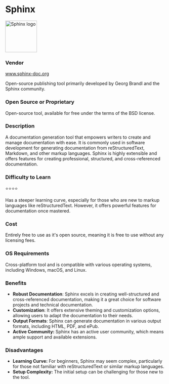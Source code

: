# Sphinx

<!-- ![Sphinx logo](Sphinx_logo.png) -->
<img src="Sphinx_logo.png" alt="Sphinx logo" width="100"/>

### Vendor  
<!-- [www.sphinx-doc.org](www.sphinx-doc.org)  -->

<a href="http://www.sphinx-doc.org">www.sphinx-doc.org</a>

Open-source publishing tool primarily developed by Georg Brandl and the Sphinx community.  

### Open Source or Proprietary
Open-source tool, available for free under the terms of the BSD license.

### Description
A documentation generation tool that empowers writers to create and manage documentation with ease. It is commonly used in software development for generating documentation from reStructuredText, Markdown, and other markup languages. Sphinx is highly extensible and offers features for creating professional, structured, and cross-referenced documentation.

### Difficulty to Learn

⭐⭐⭐⭐

Has a steeper learning curve, especially for those who are new to markup languages like reStructuredText. However, it offers powerful features for documentation once mastered.

### Cost
Entirely free to use as it's open source, meaning it is free to use without any licensing fees.

### OS Requirements
Cross-platform tool and is compatible with various operating systems, including Windows, macOS, and Linux.

### Benefits
- **Robust Documentation**: Sphinx excels in creating well-structured and cross-referenced documentation, making it a great choice for software projects and technical documentation.
- **Customization**: It offers extensive theming and customization options, allowing users to adapt the documentation to their needs.
- **Output Formats**: Sphinx can generate documentation in various output formats, including HTML, PDF, and ePub.
- **Active Community:** Sphinx has an active user community, which means ample support and available extensions.
  
### Disadvantages
- **Learning Curve:** For beginners, Sphinx may seem complex, particularly for those not familiar with reStructuredText or similar markup languages.
- **Setup Complexity:** The initial setup can be challenging for those new to the tool.  

